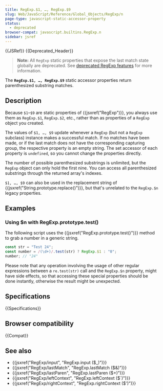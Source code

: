 ```yaml
---
title: RegExp.$1, …, RegExp.$9
slug: Web/JavaScript/Reference/Global_Objects/RegExp/n
page-type: javascript-static-accessor-property
status:
  - deprecated
browser-compat: javascript.builtins.RegExp.n
sidebar: jsref
---
```


{{JSRef}} {{Deprecated_Header}}

> **Note:** All `RegExp` static properties that expose the last match state globally are deprecated. See [deprecated RegExp features](/en-US/docs/Web/JavaScript/Reference/Deprecated_and_obsolete_features#regexp) for more information.

The **`RegExp.$1, …, RegExp.$9`** static accessor properties return parenthesized substring matches.

## Description

Because `$1`–`$9` are static properties of {{jsxref("RegExp")}}, you always use them as `RegExp.$1`, `RegExp.$2`, etc., rather than as properties of a `RegExp` object you created.

The values of `$1, …, $9` update whenever a `RegExp` (but not a `RegExp` subclass) instance makes a successful match. If no matches have been made, or if the last match does not have the corresponding capturing group, the respective property is an empty string. The set accessor of each property is `undefined`, so you cannot change the properties directly.

The number of possible parenthesized substrings is unlimited, but the `RegExp` object can only hold the first nine. You can access all parenthesized substrings through the returned array's indexes.

`$1, …, $9` can also be used in the replacement string of {{jsxref("String.prototype.replace()")}}, but that's unrelated to the `RegExp.$n` legacy properties.

## Examples

### Using $n with RegExp.prototype.test()

The following script uses the {{jsxref("RegExp.prototype.test()")}} method to grab a number in a generic string.

```js
const str = "Test 24";
const number = /(\d+)/.test(str) ? RegExp.$1 : "0";
number; // "24"
```

Please note that any operation involving the usage of other regular expressions between a `re.test(str)` call and the `RegExp.$n` property, might have side effects, so that accessing these special properties should be done instantly, otherwise the result might be unexpected.

## Specifications

{{Specifications}}

## Browser compatibility

{{Compat}}

## See also

- {{jsxref("RegExp/input", "RegExp.input ($_)")}}
- {{jsxref("RegExp/lastMatch", "RegExp.lastMatch ($&amp;)")}}
- {{jsxref("RegExp/lastParen", "RegExp.lastParen ($+)")}}
- {{jsxref("RegExp/leftContext", "RegExp.leftContext ($`)")}}
- {{jsxref("RegExp/rightContext", "RegExp.rightContext ($')")}}
